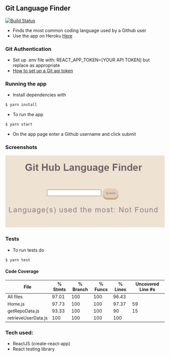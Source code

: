 ## Git Language Finder
[![Build Status](https://travis-ci.com/dm-devtech/git-language-finder.svg?branch=main)](https://travis-ci.com/dm-devtech/git-language-finder)
- Finds the most common coding language used by a Github user
- Use the app on Heroku [Here](https://git-language-finder.herokuapp.com/)

### Git Authentication
- Set up .env file with: REACT_APP_TOKEN=[YOUR API TOKEN] but replace as appropriate
- [How to set up a Git api token](https://docs.github.com/en/github/authenticating-to-github/keeping-your-account-and-data-secure/creating-a-personal-access-token)

### Running the app
- Install dependencies with 
```sh
$ yarn install
```
- To run the app 
```sh
$ yarn start
```
- On the app page enter a Github username and click submit

### Screenshots
![home](screenshots/home.JPG) 

### Tests
- To run tests do
```sh
$ yarn test
```

#### Code Coverage
File                 | % Stmts | % Branch | % Funcs | % Lines | Uncovered Line #s 
---------------------|---------|----------|---------|---------|-------------------
All files            |   97.01 |      100 |     100 |   96.43 |                   
 Home.js             |   97.73 |      100 |     100 |   97.37 | 59                
 getRepoData.js      |   93.33 |      100 |     100 |      90 | 15                
 retrieveUserData.js |     100 |      100 |     100 |     100 |                   

### Tech used:
- ReactJS (create-react-app)
- React testing library
